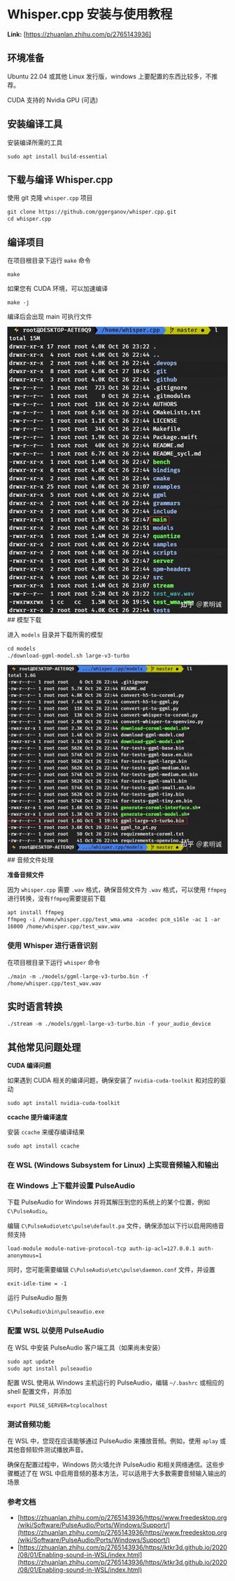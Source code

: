 # Whisper.cpp 安装与使用教程



 **Link:** [https://zhuanlan.zhihu.com/p/2765143936]

## 环境准备  

Ubuntu 22.04 或其他 Linux 发行版，windows 上要配置的东西比较多，不推荐。

CUDA 支持的 Nvidia GPU (可选)

## 安装编译工具  

安装编译所需的工具

```
sudo apt install build-essential
```
## 下载与编译 Whisper.cpp  

使用 git 克隆 `whisper.cpp` 项目

```
git clone https://github.com/ggerganov/whisper.cpp.git
cd whisper.cpp
```
## 编译项目  

在项目根目录下运行 `make` 命令

```
make
```

如果您有 CUDA 环境，可以加速编译

```
make -j
```

编译后会出现 main 可执行文件

![038653ba2e64f0a69d54057bc75f7ae3](../image/038653ba2e64f0a69d54057bc75f7ae3.jpg)## 模型下载  

进入 `models` 目录并下载所需的模型

```
cd models
./download-ggml-model.sh large-v3-turbo
```
![3f5577ff4ad66f88caa0eeb37895468d](../image/3f5577ff4ad66f88caa0eeb37895468d.jpg)## 音频文件处理  

**准备音频文件**

因为 `whisper.cpp` 需要 `.wav` 格式，确保音频文件为 `.wav` 格式，可以使用 `ffmpeg` 进行转换，没有`ffmpeg`需要提前下载

```
apt install ffmpeg
ffmpeg -i /home/whisper.cpp/test_wma.wma -acodec pcm_s16le -ac 1 -ar 16000 /home/whisper.cpp/test_wav.wav
```
### 使用 Whisper 进行语音识别  

在项目根目录下运行 `whisper` 命令

```
./main -m ./models/ggml-large-v3-turbo.bin -f /home/whisper.cpp/test_wav.wav
```
## 实时语言转换  
```
./stream -m ./models/ggml-large-v3-turbo.bin -f your_audio_device
```
## 其他常见问题处理  

**CUDA 编译问题**

如果遇到 CUDA 相关的编译问题，确保安装了 `nvidia-cuda-toolkit` 和对应的驱动

```
sudo apt install nvidia-cuda-toolkit
```

**ccache 提升编译速度**

安装 `ccache` 来缓存编译结果

```
sudo apt install ccache
```
### 在 WSL (Windows Subsystem for Linux) 上实现音频输入和输出  
### 在 Windows 上下载并设置 PulseAudio  

下载 PulseAudio for Windows 并将其解压到您的系统上的某个位置，例如 `C\PulseAudio`。

编辑 `C\PulseAudio\etc\pulse\default.pa` 文件，确保添加以下行以启用网络音频支持

```
load-module module-native-protocol-tcp auth-ip-acl=127.0.0.1 auth-anonymous=1
```

同时，您可能需要编辑 `C\PulseAudio\etc\pulse\daemon.conf` 文件，并设置

```
exit-idle-time = -1
```

运行 PulseAudio 服务

```
C\PulseAudio\bin\pulseaudio.exe
```
### 配置 WSL 以使用 PulseAudio  

在 WSL 中安装 PulseAudio 客户端工具（如果尚未安装）

```
sudo apt update
sudo apt install pulseaudio
```

配置 WSL 使用从 Windows 主机运行的 PulseAudio，编辑 `~/.bashrc` 或相应的 shell 配置文件，并添加

```
export PULSE_SERVER=tcplocalhost
```
### 测试音频功能  

在 WSL 中，您现在应该能够通过 PulseAudio 来播放音频。例如，使用 `aplay` 或其他音频软件测试播放声音。

确保在配置过程中，Windows 防火墙允许 PulseAudio 和相关网络通信。这些步骤概述了在 WSL 中启用音频的基本方法，可以适用于大多数需要音频输入输出的场景

### 参考文档  

* [https://zhuanlan.zhihu.com/p/2765143936/https//www.freedesktop.org/wiki/Software/PulseAudio/Ports/Windows/Support/](https://zhuanlan.zhihu.com/p/2765143936/https//www.freedesktop.org/wiki/Software/PulseAudio/Ports/Windows/Support/)
* [https://zhuanlan.zhihu.com/p/2765143936/https//ktkr3d.github.io/2020/08/01/Enabling-sound-in-WSL/index.html](https://zhuanlan.zhihu.com/p/2765143936/https//ktkr3d.github.io/2020/08/01/Enabling-sound-in-WSL/index.html)


